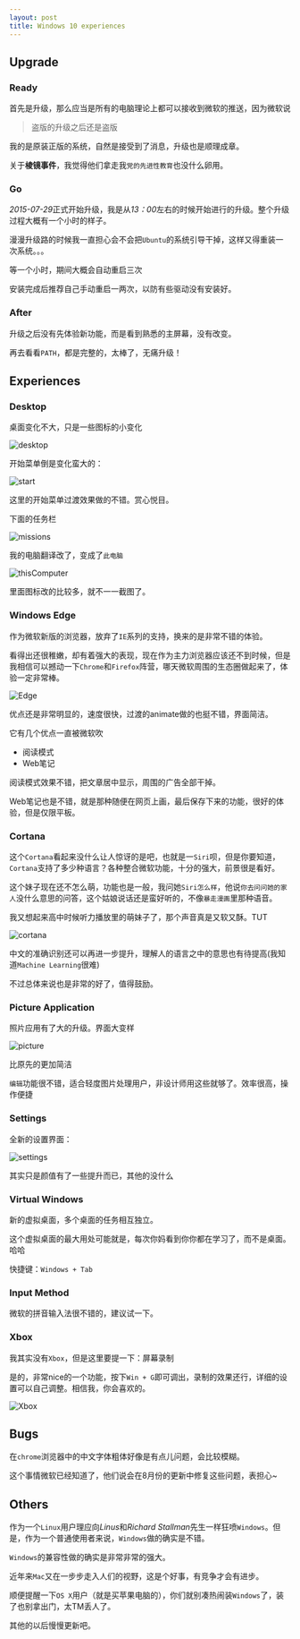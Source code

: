 ```yaml
---
layout: post
title: Windows 10 experiences
---
```


## Upgrade

### Ready
首先是升级，那么应当是所有的电脑理论上都可以接收到微软的推送，因为微软说

> 盗版的升级之后还是盗版

我的是原装正版的系统，自然是接受到了消息，升级也是顺理成章。

关于**棱镜事件**，我觉得他们拿走我`党的先进性教育`也没什么卵用。

### Go

*2015-07-29*正式开始升级，我是从*13：00*左右的时候开始进行的升级。整个升级过程大概有一个小时的样子。

漫漫升级路的时候我一直担心会不会把`Ubuntu`的系统引导干掉，这样又得重装一次系统。。。

等一个小时，期间大概会自动重启三次

安装完成后推荐自己手动重启一两次，以防有些驱动没有安装好。

### After

升级之后没有先体验新功能，而是看到熟悉的主屏幕，没有改变。

再去看看`PATH`，都是完整的，太棒了，无痛升级！

## Experiences

### Desktop

桌面变化不大，只是一些图标的小变化

![desktop](/images/desktop.png)

开始菜单倒是变化蛮大的：

![start](/images/start.png)

这里的开始菜单过渡效果做的不错。赏心悦目。

下面的任务栏

![missions](/images/missions.png)

我的电脑翻译改了，变成了`此电脑`

![thisComputer](/images/thisComputer.png)

里面图标改的比较多，就不一一截图了。

### Windows Edge

作为微软新版的浏览器，放弃了`IE`系列的支持，换来的是非常不错的体验。

看得出还很稚嫩，却有着强大的表现，现在作为主力浏览器应该还不到时候，但是我相信可以撼动一下`Chrome`和`Firefox`阵营，哪天微软周围的生态圈做起来了，体验一定非常棒。

![Edge](/images/edge.png)

优点还是非常明显的，速度很快，过渡的animate做的也挺不错，界面简洁。

它有几个优点一直被微软吹

* 阅读模式
* Web笔记

阅读模式效果不错，把文章居中显示，周围的广告全部干掉。

Web笔记也是不错，就是那种随便在网页上画，最后保存下来的功能，很好的体验，但是仅限平板。

### Cortana

这个`Cortana`看起来没什么让人惊讶的是吧，也就是一`Siri`呗，但是你要知道，`Cortana`支持了多少种语言？各种整合微软功能，十分的强大，前景很是看好。

这个妹子现在还不怎么萌，功能也是一般，我问她`Siri怎么样`，他说`你去问问她的家人`没什么意思的问答，这个姑娘说话还是蛮好听的，不像`暴走漫画`里那种语音。

我又想起来高中时候听力播放里的萌妹子了，那个声音真是又软又酥。TUT

![cortana](/images/cortana.png)

中文的准确识别还可以再进一步提升，理解人的语言之中的意思也有待提高(我知道`Machine Learning`很难)

不过总体来说也是非常的好了，值得鼓励。

### Picture Application

照片应用有了大的升级。界面大变样

![picture](/images/picture.png)

比原先的更加简洁

`编辑`功能很不错，适合轻度图片处理用户，非设计师用这些就够了。效率很高，操作便捷

### Settings

全新的设置界面：

![settings](/images/settings.png)

其实只是颜值有了一些提升而已，其他的没什么

### Virtual Windows

新的虚拟桌面，多个桌面的任务相互独立。

这个虚拟桌面的最大用处可能就是，每次你妈看到你你都在学习了，而不是桌面。哈哈

快捷键：`Windows + Tab`

### Input Method

微软的拼音输入法很不错的，建议试一下。

### Xbox

我其实没有`Xbox`，但是这里要提一下：屏幕录制

是的，非常nice的一个功能，按下`Win + G`即可调出，录制的效果还行，详细的设置可以自己调整。相信我，你会喜欢的。

![Xbox](/images/Xbox.png)

## Bugs

在`chrome`浏览器中的中文字体粗体好像是有点儿问题，会比较模糊。

这个事情微软已经知道了，他们说会在8月份的更新中修复这些问题，表担心~

## Others

作为一个`Linux`用户理应向*Linus*和*Richard Stallman*先生一样狂喷`Windows`。但是，作为一个普通使用者来说，`Windows`做的确实是不错。

`Windows`的兼容性做的确实是非常非常的强大。

近年来`Mac`又在一步步走入人们的视野，这是个好事，有竞争才会有进步。

顺便提醒一下`OS X`用户（就是买苹果电脑的），你们就别凑热闹装`Windows`了，装了也别拿出门，太TM丢人了。

其他的以后慢慢更新吧。
